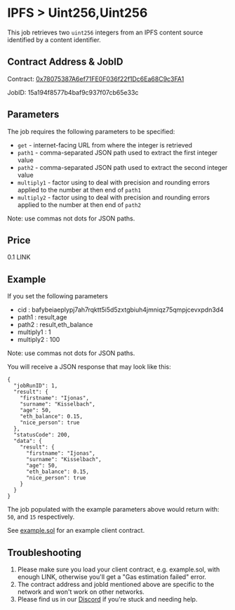# IPFS > Uint256,Uint256

This job retrieves two `uint256` integers from an IPFS content source identified by a content identifier.

## Contract Address & JobID
  
Contract: [0x78075387A6ef71FE0F036f22f1Dc6Ea68C9c3FA1](https://arbiscan.io/address/0x78075387A6ef71FE0F036f22f1Dc6Ea68C9c3FA1)

JobID: 15a194f8577b4baf9c937f07cb65e33c

## Parameters

The job requires the following parameters to be specified:

* `get` - internet-facing URL from where the integer is retrieved
* `path1` - comma-separated JSON path used to extract the first integer value
* `path2` - comma-separated JSON path used to extract the second integer value
* `multiply1` - factor using to deal with precision and rounding errors applied to the number at then end of `path1`
* `multiply2` - factor using to deal with precision and rounding errors applied to the number at then end of `path2`

Note: use commas not dots for JSON paths.

## Price

0.1 LINK

## Example

If you set the following parameters

* cid : bafybeiaeplypj7ah7rqktt5i5d5zxtgbiuh4jmniqz75qmpjcevxpdn3d4
* path1 : result,age
* path2 : result,eth_balance
* multiply1 : 1
* multiply2 : 100

Note: use commas not dots for JSON paths.

You will receive a JSON response that may look like this:

    {
      "jobRunID": 1,
      "result": {
        "firstname": "Ijonas",
        "surname": "Kisselbach",
        "age": 50,
        "eth_balance": 0.15,
        "nice_person": true
      },
      "statusCode": 200,
      "data": {
        "result": {
          "firstname": "Ijonas",
          "surname": "Kisselbach",
          "age": 50,
          "eth_balance": 0.15,
          "nice_person": true
        }
      }
    }

The job populated with the example parameters above would return with: `50`, and `15` respectively.

See [example.sol](example.sol) for an example client contract.

## Troubleshooting

1. Please make sure you load your client contract, e.g. example.sol, with enough LINK, otherwise you'll get a "Gas estimation failed" error.
2. The contract address and jobId mentioned above are specific to the network and won't work on other networks.
3. Please find us in our [Discord](https://discord.gg/JxKT6R9Xpz) if you're stuck and needing help. 